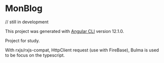 # MonBlog 

// still in development

This project was generated with [Angular CLI](https://github.com/angular/angular-cli) version 12.1.0.

Project for study.

With rxjs/rxjs-compat, HttpClient request (use with FireBase), Bulma is used to be focus on the typescript.
